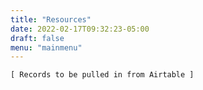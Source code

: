 ```yaml
---
title: "Resources"
date: 2022-02-17T09:32:23-05:00
draft: false
menu: "mainmenu"
---
```


```
[ Records to be pulled in from Airtable ]
```
